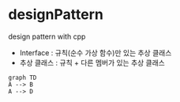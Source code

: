 # designPattern
design pattern with cpp

* Interface : 규칙(순수 가상 함수)만 있는 추상 클래스
* 추상 클래스 : 규칙 + 다른 멤버가 있는 추상 클래스

```mermaid
graph TD
A --> B
A --> D
```